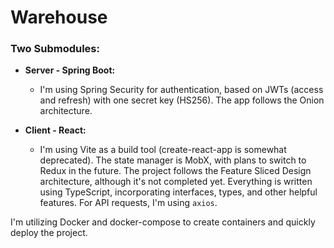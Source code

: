 # Warehouse

### Two Submodules:

* **Server - Spring Boot:**
  - I'm using Spring Security for authentication, based on JWTs (access and refresh) with one secret key (HS256). The app follows the Onion architecture.

* **Client - React:**
  - I'm using Vite as a build tool (create-react-app is somewhat deprecated). The state manager is MobX, with plans to switch to Redux in the future. The project follows the Feature Sliced Design architecture, although it's not completed yet. Everything is written using TypeScript, incorporating interfaces, types, and other helpful features. For API requests, I'm using `axios`.

I'm utilizing Docker and docker-compose to create containers and quickly deploy the project.